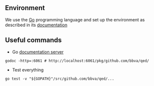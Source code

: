 ## Environment

We use the [Go](https://golang.org) programming language and set up the
environment as described in its [documentation](https://golang.org/doc/code.html)

## Useful commands

- Go [documentation server](http://localhost:6061/pkg/github.com/bbva/qed/)

```
godoc -http=:6061 # http://localhost:6061/pkg/github.com/bbva/qed/
```

- Test everything

```
go test -v "${GOPATH}"/src/github.com/bbva/qed/...
```
